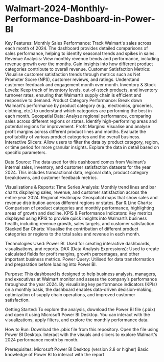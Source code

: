 # Walmart-2024-Monthly-Performance-Dashboard-in-Power-BI
Key Features:
Monthly Sales Performance: Track Walmart's sales across each month of 2024. The dashboard provides detailed comparisons of sales performance, helping to identify seasonal trends and spikes in sales.
Revenue Analysis: View monthly revenue trends and performance, including revenue growth over the months. Gain insights into how different product categories contribute to overall revenue.
Customer Satisfaction Metrics: Visualise customer satisfaction trends through metrics such as Net Promoter Score (NPS), customer reviews, and ratings. Understand customer feedback and engagement month over month.
Inventory & Stock Levels: Keep track of inventory levels, out-of-stock products, and inventory turnover rates, ensuring that Walmart’s supply chain is efficient and responsive to demand.
Product Category Performance: Break down Walmart's performance by product category (e.g., electronics, groceries, clothing, etc.) to understand which categories are performing the best in each month.
Geospatial Data: Analyse regional performance, comparing sales across different regions or states. Identify high-performing areas and potential regions for improvement.
Profit Margins: Visualise and analyse profit margins across different product lines and months. Evaluate the profitability of various product categories and the overall business.
Interactive Slicers: Allow users to filter the data by product category, region, or time period for more granular insights. Explore the data in detail based on specific parameters.

Data Source:
The data used for this dashboard comes from Walmart’s internal sales, inventory, and customer satisfaction datasets for the year 2024. This includes transactional data, regional data, product category breakdowns, and customer feedback metrics.


Visualisations & Reports:
Time Series Analysis: Monthly trend lines and bar charts displaying sales, revenue, and customer satisfaction across the entire year 2024.
Regional Heatmaps: Geospatial maps that show sales and revenue distribution across different regions or states.
Bar & Line Charts: Comparison of product categories and monthly performance, highlighting areas of growth and decline.
KPIS & Performance Indicators: Key metrics displayed using KPIS to provide quick insights into Walmart’s business health, including revenue growth, sales targets, and customer satisfaction.
Stacked Bar Charts: Visualise the contribution of different product categories or regions to the total sales and revenue in each month.


Technologies Used:
Power BI: Used for creating interactive dashboards, visualisations, and reports.
DAX (Data Analysis Expressions): Used to create calculated fields for profit margins, growth percentages, and other important business metrics.
Power Query: Utilised for data transformation and preparation before loading into Power BI.


Purpose:
This dashboard is designed to help business analysts, managers, and executives at Walmart monitor and assess the company’s performance throughout the year 2024. By visualizing key performance indicators (KPIs) on a monthly basis, the dashboard enables data-driven decision-making, optimization of supply chain operations, and improved customer satisfaction.

Getting Started:
To explore the analysis, download the Power BI file (.pbix) and open it using Microsoft Power BI Desktop. You can interact with the visualizations, apply filters, and explore the monthly performance data.

How to Run:
Download the .pbix file from this repository.
Open the file using Power BI Desktop.
Interact with the visuals and slicers to explore Walmart's 2024 performance month by month.


Prerequisites:
Microsoft Power BI Desktop (version 2.8 or higher)
Basic knowledge of Power BI to interact with the report
